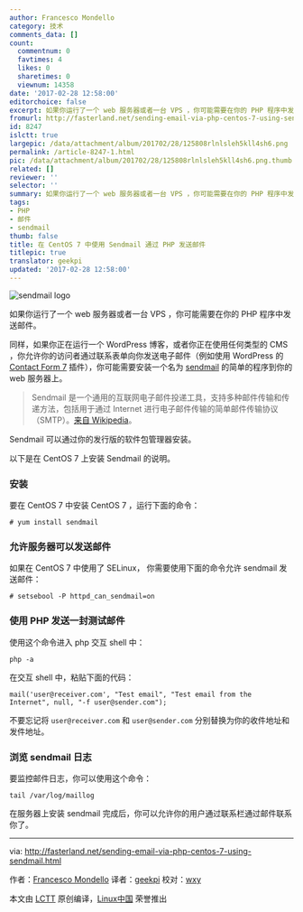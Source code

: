 ```yaml
---
author: Francesco Mondello
category: 技术
comments_data: []
count:
  commentnum: 0
  favtimes: 4
  likes: 0
  sharetimes: 0
  viewnum: 14358
date: '2017-02-28 12:58:00'
editorchoice: false
excerpt: 如果你运行了一个 web 服务器或者一台 VPS ，你可能需要在你的 PHP 程序中发送邮件。
fromurl: http://fasterland.net/sending-email-via-php-centos-7-using-sendmail.html
id: 8247
islctt: true
largepic: /data/attachment/album/201702/28/125808rlnlsleh5kll4sh6.png
permalink: /article-8247-1.html
pic: /data/attachment/album/201702/28/125808rlnlsleh5kll4sh6.png.thumb.jpg
related: []
reviewer: ''
selector: ''
summary: 如果你运行了一个 web 服务器或者一台 VPS ，你可能需要在你的 PHP 程序中发送邮件。
tags:
- PHP
- 邮件
- sendmail
thumb: false
title: 在 CentOS 7 中使用 Sendmail 通过 PHP 发送邮件
titlepic: true
translator: geekpi
updated: '2017-02-28 12:58:00'
---
```


![sendmail logo](/data/attachment/album/201702/28/125808rlnlsleh5kll4sh6.png)


如果你运行了一个 web 服务器或者一台 VPS ，你可能需要在你的 PHP 程序中发送邮件。


同样，如果你正在运行一个 WordPress 博客，或者你正在使用任何类型的 CMS ，你允许你的访问者通过联系表单向你发送电子邮件（例如使用 WordPress 的 [Contact Form 7](https://wordpress.org/plugins/contact-form-7/) 插件），你可能需要安装一个名为 [sendmail](http://www.sendmail.com/sm/open_source/) 的简单的程序到你的 web 服务器上。



> 
> Sendmail 是一个通用的互联网电子邮件投递工具，支持多种邮件传输和传递方法，包括用于通过 Internet 进行电子邮件传输的简单邮件传输协议（SMTP）。[来自 Wikipedia](https://en.wikipedia.org/wiki/Sendmail)。
> 
> 
> 


Sendmail 可以通过你的发行版的软件包管理器安装。


以下是在 CentOS 7 上安装 Sendmail 的说明。


### 安装


要在 CentOS 7 中安装 CentOS 7 ，运行下面的命令：



```
# yum install sendmail

```

### 允许服务器可以发送邮件


如果在 CentOS 7 中使用了 SELinux， 你需要使用下面的命令允许 sendmail 发送邮件：



```
# setsebool -P httpd_can_sendmail=on

```

### 使用 PHP 发送一封测试邮件


使用这个命令进入 php 交互 shell 中：



```
php -a

```

在交互 shell 中，粘贴下面的代码：



```
mail('user@receiver.com', "Test email", "Test email from the Internet", null, "-f user@sender.com");

```

不要忘记将 `user@receiver.com` 和 `user@sender.com` 分别替换为你的收件地址和发件地址。


### 浏览 sendmail 日志


要监控邮件日志，你可以使用这个命令：



```
tail /var/log/maillog

```

在服务器上安装 sendmail 完成后，你可以允许你的用户通过联系栏通过邮件联系你了。




---


via: <http://fasterland.net/sending-email-via-php-centos-7-using-sendmail.html>


作者：[Francesco Mondello](http://fasterland.net/) 译者：[geekpi](https://github.com/geekpi) 校对：[wxy](https://github.com/wxy)


本文由 [LCTT](https://github.com/LCTT/TranslateProject) 原创编译，[Linux中国](https://linux.cn/) 荣誉推出
